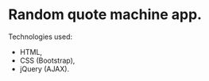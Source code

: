 # Random quote machine app.

  Technologies used:  
  - HTML,  
  - CSS (Bootstrap),    
  - jQuery (AJAX).  
